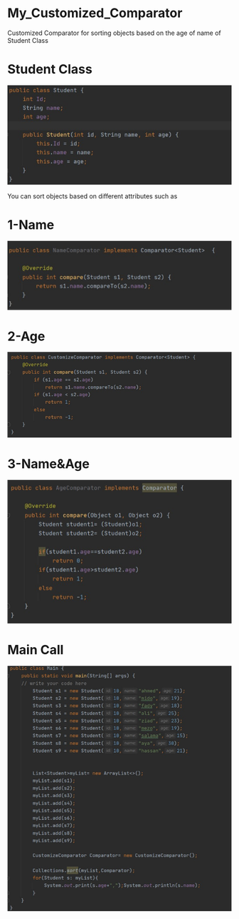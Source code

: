 # My_Customized_Comparator
  Customized Comparator for sorting objects based on the age of name of Student Class
# Student Class
 ![alt text](https://github.com/Ahmedsafwat101/My_Customized_Comparator/blob/main/Pictures/pic1.jpg)

You can sort objects based on different attributes such as 
# 1-Name
![alt text](https://github.com/Ahmedsafwat101/My_Customized_Comparator/blob/main/Pictures/pic2.jpg)

# 2-Age
![alt text](https://github.com/Ahmedsafwat101/My_Customized_Comparator/blob/main/Pictures/pic3.jpg)

# 3-Name&Age 
![alt text](https://github.com/Ahmedsafwat101/My_Customized_Comparator/blob/main/Pictures/pic4.jpg)

# Main Call
![alt text](https://github.com/Ahmedsafwat101/My_Customized_Comparator/blob/main/Pictures/pic5.jpg)

